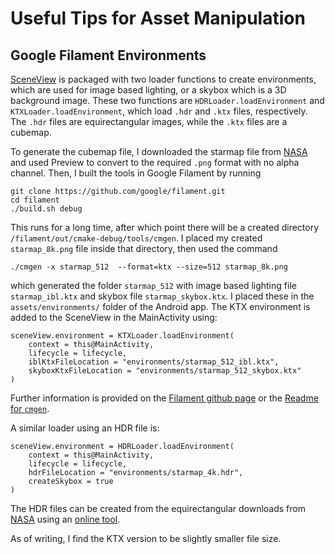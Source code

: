 # Useful Tips for Asset Manipulation

## Google Filament Environments

[SceneView](https://github.com/SceneView/sceneview-android) is packaged with two loader 
functions to create environments, which are used for image based lighting, or a skybox
which is a 3D background image. These two functions are `HDRLoader.loadEnvironment` and
`KTXLoader.loadEnvironment`, which load `.hdr` and `.ktx` files, respectively. The `.hdr`
files are equirectangular images, while the `.ktx` files are a cubemap.

To generate the cubemap file, I downloaded the starmap file from
[NASA](https://svs.gsfc.nasa.gov/3895)
and used Preview to convert to the required `.png` format with no alpha channel. Then,
I built the tools in Google Filament by running

```
git clone https://github.com/google/filament.git
cd filament
./build.sh debug
```

This runs for a long time, after which point there will be a created directory 
`/filament/out/cmake-debug/tools/cmgen`. I placed my created `starmap_8k.png` file
inside that directory, then used the command

```
./cmgen -x starmap_512  --format=ktx --size=512 starmap_8k.png
```
which generated the folder `starmap_512` with image based lighting file `starmap_ibl.ktx`
and skybox file `starmap_skybox.ktx`. I placed these in the `assets/environments/` 
folder of the Android app. The KTX environment is added to the SceneView in the 
MainActivity using:

```
sceneView.environment = KTXLoader.loadEnvironment(
    context = this@MainActivity,
    lifecycle = lifecycle,
    iblKtxFileLocation = "environments/starmap_512_ibl.ktx",
    skyboxKtxFileLocation = "environments/starmap_512_skybox.ktx"
)
```

Further information is provided on the 
[Filament github page](https://google.github.io/filament/webgl/tutorial_suzanne.html)
or the
[Readme for `cmgen`](https://github.com/google/filament/tree/main/tools/cmgen).

A similar loader using an HDR file is:

```
sceneView.environment = HDRLoader.loadEnvironment(
    context = this@MainActivity,
    lifecycle = lifecycle,
    hdrFileLocation = "environments/starmap_4k.hdr",
    createSkybox = true
)
```

The HDR files can be created from the equirectangular downloads from
[NASA](https://svs.gsfc.nasa.gov/3895)
using an
[online tool](https://convertio.co/jpg-hdr/).

As of writing, I find the KTX version to be slightly smaller file size.
